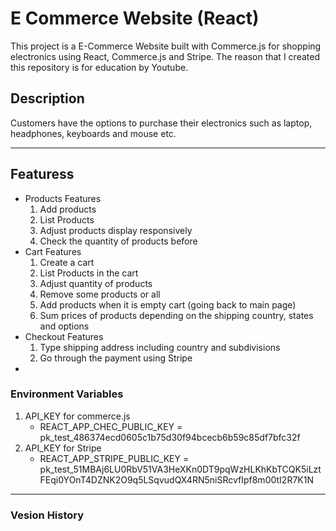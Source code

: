 # E Commerce Website (React)

This project is a E-Commerce Website built with Commerce.js for shopping electronics using React, Commerce.js and Stripe. The reason that I created this repository is for education by Youtube.

## Description

Customers have the options to purchase their electronics such as laptop, headphones, keyboards and mouse etc.

---

## Featuress

- Products Features
  1. Add products
  2. List Products
  3. Adjust products display responsively
  4. Check the quantity of products before
- Cart Features
  1. Create a cart
  2. List Products in the cart
  3. Adjust quantity of products
  4. Remove some products or all
  5. Add products when it is empty cart (going back to main page)
  6. Sum prices of products depending on the shipping country, states and options
- Checkout Features
  1. Type shipping address including country and subdivisions
  2. Go through the payment using Stripe
-

### Environment Variables

1. API_KEY for commerce.js
   - REACT_APP_CHEC_PUBLIC_KEY = pk_test_486374ecd0605c1b75d30f94bcecb6b59c85df7bfc32f
2. API_KEY for Stripe
   - REACT_APP_STRIPE_PUBLIC_KEY = pk_test_51MBAj6LU0RbV51VA3HeXKn0DT9pqWzHLKhKbTCQK5iLztFEqi0YOnT4DZNK2O9q5LSqvudQX4RN5niSRcvfIpf8m00tI2R7K1N

---

### Vesion History
